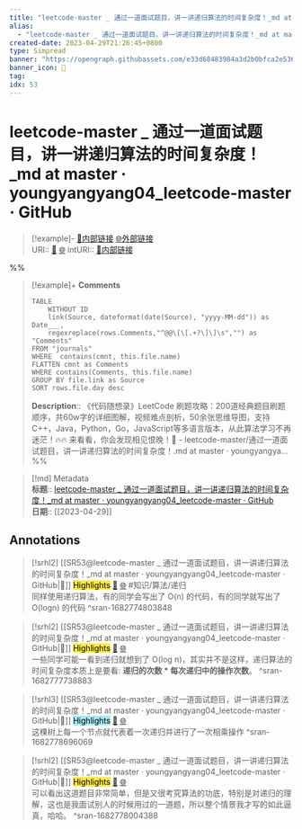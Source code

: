 ```yaml
---
title: "leetcode-master _ 通过一道面试题目，讲一讲递归算法的时间复杂度！_md at master · youngyangyang04_leetcode-master · GitHub"
alias: 
  - "leetcode-master _ 通过一道面试题目，讲一讲递归算法的时间复杂度！_md at master · youngyangyang04_leetcode-master · GitHub"
created-date: 2023-04-29T21:26:45+0800
type: Simpread
banner: "https://opengraph.githubassets.com/e33d68483984a3d2b0bfca2e5365be44cdc62b972cd2a18e382fff7543067874/youngyangyang04/leetcode-master "
banner_icon: 🔖
tag: 
idx: 53
---
```


# leetcode-master _ 通过一道面试题目，讲一讲递归算法的时间复杂度！_md at master · youngyangyang04_leetcode-master · GitHub

> [!example]- [🧷内部链接](<http://localhost:7026/unread/53>) [🌐外部链接](<https://github.com/youngyangyang04/leetcode-master/blob/master/problems/%E5%89%8D%E5%BA%8F/%E9%80%9A%E8%BF%87%E4%B8%80%E9%81%93%E9%9D%A2%E8%AF%95%E9%A2%98%E7%9B%AE%EF%BC%8C%E8%AE%B2%E4%B8%80%E8%AE%B2%E9%80%92%E5%BD%92%E7%AE%97%E6%B3%95%E7%9A%84%E6%97%B6%E9%97%B4%E5%A4%8D%E6%9D%82%E5%BA%A6%EF%BC%81.md>)    
> URI:: [🧷](<http://localhost:7026/unread/53>) [🌐](<https://github.com/youngyangyang04/leetcode-master/blob/master/problems/%E5%89%8D%E5%BA%8F/%E9%80%9A%E8%BF%87%E4%B8%80%E9%81%93%E9%9D%A2%E8%AF%95%E9%A2%98%E7%9B%AE%EF%BC%8C%E8%AE%B2%E4%B8%80%E8%AE%B2%E9%80%92%E5%BD%92%E7%AE%97%E6%B3%95%E7%9A%84%E6%97%B6%E9%97%B4%E5%A4%8D%E6%9D%82%E5%BA%A6%EF%BC%81.md>) 
> intURI:: [🧷内部链接](<http://localhost:7026/reading/53>)

%%
> [!example]+ **Comments**  
> ```dataview
> TABLE 
>     WITHOUT ID
>     link(Source, dateformat(date(Source), "yyyy-MM-dd")) as Date___, 
>     regexreplace(rows.Comments,"^@@\[\[.+?\]\]\s","") as "Comments"
> FROM "journals"
> WHERE  contains(cmnt, this.file.name)
> FLATTEN cmnt as Comments
> WHERE contains(Comments, this.file.name)
> GROUP BY file.link as Source
> SORT rows.file.day desc
> ```
>  **Description**:: 《代码随想录》LeetCode 刷题攻略：200道经典题目刷题顺序，共60w字的详细图解，视频难点剖析，50余张思维导图，支持C++，Java，Python，Go，JavaScript等多语言版本，从此算法学习不再迷茫！🔥🔥 来看看，你会发现相见恨晚！🚀  - leetcode-master/通过一道面试题目，讲一讲递归算法的时间复杂度！.md at master · youngyangya...
%%

> [!md] Metadata  
> **标题**:: [leetcode-master _ 通过一道面试题目，讲一讲递归算法的时间复杂度！_md at master · youngyangyang04_leetcode-master · GitHub](https://github.com/youngyangyang04/leetcode-master/blob/master/problems/%E5%89%8D%E5%BA%8F/%E9%80%9A%E8%BF%87%E4%B8%80%E9%81%93%E9%9D%A2%E8%AF%95%E9%A2%98%E7%9B%AE%EF%BC%8C%E8%AE%B2%E4%B8%80%E8%AE%B2%E9%80%92%E5%BD%92%E7%AE%97%E6%B3%95%E7%9A%84%E6%97%B6%E9%97%B4%E5%A4%8D%E6%9D%82%E5%BA%A6%EF%BC%81.md)  
> **日期**:: [[2023-04-29]]  

## Annotations


> [!srhl2] [[SR53@leetcode-master _ 通过一道面试题目，讲一讲递归算法的时间复杂度！_md at master · youngyangyang04_leetcode-master · GitHub|📄]] <mark style="background-color: #ffeb3b">Highlights</mark> [🧷](<http://localhost:7026/unread/53#id=1682774803848>) [🌐](<http://localhost:7026/reading/53#id=1682774803848>) #知识/算法/递归   
> 同样使用递归算法，有的同学会写出了 O(n) 的代码，有的同学就写出了 O(logn) 的代码
> ^sran-1682774803848
 
> [!srhl2] [[SR53@leetcode-master _ 通过一道面试题目，讲一讲递归算法的时间复杂度！_md at master · youngyangyang04_leetcode-master · GitHub|📄]] <mark style="background-color: #ffeb3b">Highlights</mark> [🧷](<http://localhost:7026/unread/53#id=1682777738883>) [🌐](<http://localhost:7026/reading/53#id=1682777738883>)   
> 一些同学可能一看到递归就想到了 O(log n)，其实并不是这样，递归算法的时间复杂度本质上是要看: **递归的次数 * 每次递归中的操作次数**。
> ^sran-1682777738883
 
> [!srhl3] [[SR53@leetcode-master _ 通过一道面试题目，讲一讲递归算法的时间复杂度！_md at master · youngyangyang04_leetcode-master · GitHub|📄]] <mark style="background-color: #a2e9f2">Highlights</mark> [🧷](<http://localhost:7026/unread/53#id=1682778696069>) [🌐](<http://localhost:7026/reading/53#id=1682778696069>)   
> 这棵树上每一个节点就代表着一次递归并进行了一次相乘操作
> ^sran-1682778696069
 
> [!srhl2] [[SR53@leetcode-master _ 通过一道面试题目，讲一讲递归算法的时间复杂度！_md at master · youngyangyang04_leetcode-master · GitHub|📄]] <mark style="background-color: #ffeb3b">Highlights</mark> [🧷](<http://localhost:7026/unread/53#id=1682778004388>) [🌐](<http://localhost:7026/reading/53#id=1682778004388>)   
> 可以看出这道题目非常简单，但是又很考究算法的功底，特别是对递归的理解，这也是我面试别人的时候用过的一道题，所以整个情景我才写的如此逼真，哈哈。
> ^sran-1682778004388
 
 